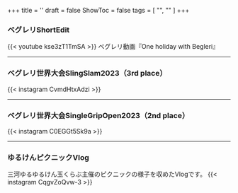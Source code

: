 +++
title = ''
draft = false
ShowToc = false
tags = [ "", "" ]
+++

### ベグレリShortEdit
{{< youtube kse3zT1TmSA >}}
ベグレリ動画『One holiday with Begleri』
***

### ベグレリ世界大会SlingSlam2023（3rd place）
{{< instagram CvmdHtxAdzi >}}

***

### ベグレリ世界大会SingleGripOpen2023（2nd place）
{{< instagram C0EGGt5Sk9a >}}

***

### ゆるけんピクニックVlog
三河ゆるゆるけん玉くらぶ主催のピクニックの様子を収めたVlogです。
{{< instagram CqgvZoQvw-3 >}}